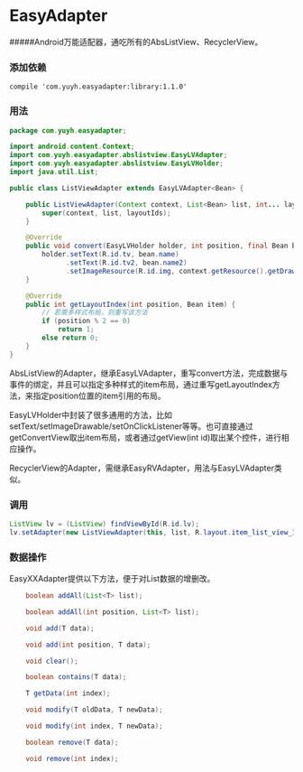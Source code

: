 # EasyAdapter
#####Android万能适配器，通吃所有的AbsListView、RecyclerView。

### 添加依赖
```
compile 'com.yuyh.easyadapter:library:1.1.0'
```

### 用法
```java
package com.yuyh.easyadapter;

import android.content.Context;
import com.yuyh.easyadapter.abslistview.EasyLVAdapter;
import com.yuyh.easyadapter.abslistview.EasyLVHolder;
import java.util.List;

public class ListViewAdapter extends EasyLVAdapter<Bean> {

    public ListViewAdapter(Context context, List<Bean> list, int... layoutIds) {
        super(context, list, layoutIds);
    }

    @Override
    public void convert(EasyLVHolder holder, int position, final Bean bean) {
        holder.setText(R.id.tv, bean.name)
              .setText(R.id.tv2, bean.name2)
              .setImageResource(R.id.img, context.getResource().getDrawable(bean.imgRes));
    }

    @Override
    public int getLayoutIndex(int position, Bean item) {
        // 若需多样式布局，则重写该方法
        if (position % 2 == 0)
            return 1;
        else return 0;
    }
}
```
AbsListView的Adapter，继承EasyLVAdapter，重写convert方法，完成数据与事件的绑定，并且可以指定多种样式的item布局，通过重写getLayoutIndex方法，来指定position位置的item引用的布局。

EasyLVHolder中封装了很多通用的方法，比如setText/setImageDrawable/setOnClickListener等等。也可直接通过getConvertView取出item布局，或者通过getView(int id)取出某个控件，进行相应操作。

RecyclerView的Adapter，需继承EasyRVAdapter，用法与EasyLVAdapter类似。

### 调用
```java
ListView lv = (ListView) findViewById(R.id.lv);
lv.setAdapter(new ListViewAdapter(this, list, R.layout.item_list_view_1, R.layout.item_list_view_2));
```

### 数据操作
EasyXXAdapter提供以下方法，便于对List数据的增删改。
```java
    boolean addAll(List<T> list);

    boolean addAll(int position, List<T> list);

    void add(T data);

    void add(int position, T data);

    void clear();

    boolean contains(T data);

    T getData(int index);

    void modify(T oldData, T newData);

    void modify(int index, T newData);

    boolean remove(T data);

    void remove(int index);
```
